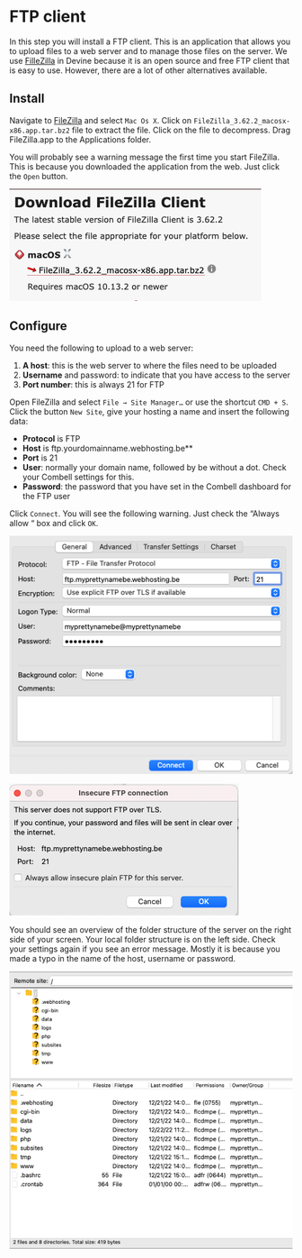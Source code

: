 # FTP client

In this step you will install a FTP client. This is an application that allows you to upload files to a web server and to manage those files on the server. We use [FilleZilla](https://filezilla-project.org/) in Devine because it is an open source and free FTP client that is easy to use. However, there are a lot of other alternatives available.

## Install
Navigate to [FileZilla](https://filezilla-project.org/download.php?show_all=1) and select `Mac Os X`. Click on  `FileZilla_3.62.2_macosx-x86.app.tar.bz2` file to extract the file. Click on the file to decompress. Drag FileZilla.app to the Applications folder.

You will probably see a warning message the first time you start FileZilla. This is because you downloaded the application from the web. Just click the `Open` button.

![FileZilla Download](/img/ftp/download.png)

## Configure
You need the following to upload to a web server:
1. **A host**: this is the web server to where the files need to be uploaded
2. **Username** and password: to indicate that you have access to the server
3. **Port number**: this is always 21 for FTP

Open FileZilla and select `File → Site Manager…`  or use the shortcut `CMD + S`.   Click the button `New Site`, give your hosting a name and insert the following data:

- **Protocol** is FTP
- **Host** is ftp.yourdomainname.webhosting.be**
- **Port** is 21
- **User**: normally your domain name, followed by be without a dot. Check your Combell settings for this.
- **Password**: 
the password that you have set in the Combell dashboard for the FTP user

Click `Connect`. You will see the following warning. Just check the “Always allow “ box and click `OK`.

![FileZilla Connect](/img/ftp/connect.png)

![FileZilla Insecure](/img/ftp/insecure.png)


You should see an overview of the folder structure of the server on the right side of your screen. Your local folder structure is on the left side.
Check your settings again if you see an error message. Mostly it is because you made a typo in the name of the host, username or password.

![FileZilla Files](/img/ftp/files.png)




